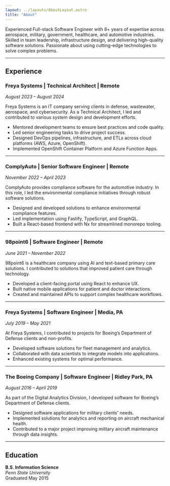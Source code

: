 ```yaml
---
layout: ../layouts/AboutLayout.astro
title: "About"
---
```


Experienced Full-stack Software Engineer with 8+ years of expertise across aerospace, military, government, healthcare, and automotive industries. Skilled in team leadership, infrastructure design, and delivering high-quality software solutions. Passionate about using cutting-edge technologies to solve complex problems.

---

## **Experience**

### **Freya Systems | Technical Architect | Remote**

_August 2023 – August 2024_

Freya Systems is an IT company serving clients in defense, wastewater, aerospace, and cybersecurity. As a Technical Architect, I led and contributed to various system design and development efforts.

- Mentored development teams to ensure best practices and code quality.
- Led senior engineering tasks to drive project success.
- Designed DevOps pipelines, infrastructure, and ETLs across cloud platforms (AWS, Azure, OpenShift).
- Implemented OpenShift Container Platform and Azure Function Apps.

---

### **ComplyAuto | Senior Software Engineer | Remote**

_November 2022 – April 2023_

ComplyAuto provides compliance software for the automotive industry. In this role, I led the environmental compliance initiatives through robust software solutions.

- Designed and developed solutions to enhance environmental compliance features.
- Led implementation using Fastify, TypeScript, and GraphQL.
- Built a React-based frontend with Nx for streamlined monorepo tooling.

---

### **98point6 | Software Engineer | Remote**

_June 2021 – November 2022_

98point6 is a healthcare company using AI and text-based primary care solutions. I contributed to solutions that improved patient care through technology.

- Developed a client-facing portal using React to enhance UX.
- Built native mobile applications for patient and doctor interactions.
- Created and maintained APIs to support complex healthcare workflows.

---

### **Freya Systems | Software Engineer | Media, PA**

_July 2019 – May 2021_

At Freya Systems, I contributed to projects for Boeing’s Department of Defense clients and non-profits.

- Developed software solutions for fleet management and analytics.
- Collaborated with data scientists to integrate models into applications.
- Enhanced existing systems for optimal performance.

---

### **The Boeing Company | Software Engineer | Ridley Park, PA**

_August 2016 – April 2019_

As part of the Digital Analytics Division, I developed software for Boeing’s Department of Defense clients.

- Designed software applications for military clients' needs.
- Implemented solutions for analytics and reporting on aircraft mechanical health.
- Contributed to a major project improving military aircraft maintenance through data insights.

---

## **Education**

**B.S. Information Science**  
_Penn State University_  
Graduated May 2015

